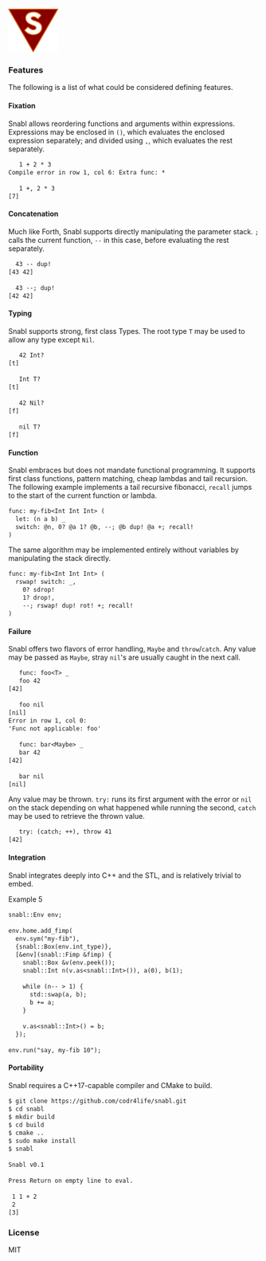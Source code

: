 ![Logo](logo.png?raw=true)

### Features
The following is a list of what could be considered defining features.

#### Fixation
Snabl allows reordering functions and arguments within expressions. Expressions may be enclosed in ```()```, which evaluates the enclosed expression separately; and divided using ```,```, which evaluates the rest separately.

```
   1 + 2 * 3
Compile error in row 1, col 6: Extra func: *
	 
   1 +, 2 * 3
[7]
```

#### Concatenation
Much like Forth, Snabl supports directly manipulating the parameter stack. ```;``` calls the current function, ```--``` in this case, before evaluating the rest separately.

```
  43 -- dup!
[43 42]

  43 --; dup!
[42 42]
```

#### Typing
Snabl supports strong, first class Types. The root type ```T``` may be used to allow any type except ```Nil```.

```
   42 Int?
[t]

   Int T?
[t]

   42 Nil?
[f]

   nil T?
[f]
```

#### Function
Snabl embraces but does not mandate functional programming. It supports first class functions, pattern matching, cheap lambdas and tail recursion. The following example implements a tail recursive fibonacci, `recall` jumps to the start of the current function or lambda.

```
func: my-fib<Int Int Int> (
  let: (n a b) _
  switch: @n, 0? @a 1? @b, --; @b dup! @a +; recall!
)
```

The same algorithm may be implemented entirely without variables by manipulating the stack directly.

```
func: my-fib<Int Int Int> (
  rswap! switch: _,
    0? sdrop!
    1? drop!,
    --; rswap! dup! rot! +; recall!
)
```

#### Failure
Snabl offers two flavors of error handling, ```Maybe``` and ```throw```/```catch```. Any value may be passed as ```Maybe```, stray ```nil```'s are usually caught in the next call.

```
   func: foo<T> _
   foo 42
[42]

   foo nil
[nil]
Error in row 1, col 0:
'Func not applicable: foo'

   func: bar<Maybe> _
   bar 42
[42]

   bar nil
[nil]
```

Any value may be thrown. ```try:``` runs its first argument with the error or ```nil``` on the stack depending on what happened while running the second, ```catch``` may be used to retrieve the thrown value.

```
   try: (catch; ++), throw 41
[42]
```

#### Integration
Snabl integrates deeply into C++ and the STL, and is relatively trivial to embed.

Example 5
```
snabl::Env env;

env.home.add_fimp(
  env.sym("my-fib"),
  {snabl::Box(env.int_type)},
  [&env](snabl::Fimp &fimp) {
    snabl::Box &v(env.peek());
    snabl::Int n(v.as<snabl::Int>()), a(0), b(1);

    while (n-- > 1) {
      std::swap(a, b);
      b += a;
    }

    v.as<snabl::Int>() = b;
  });

env.run("say, my-fib 10");
```

#### Portability
Snabl requires a C++17-capable compiler and CMake to build.

```
$ git clone https://github.com/codr4life/snabl.git
$ cd snabl
$ mkdir build
$ cd build
$ cmake ..
$ sudo make install
$ snabl

Snabl v0.1

Press Return on empty line to eval.

 1 1 + 2
 2 
[3]
```

### License
MIT